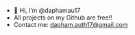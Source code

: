 - 👋 Hi, I’m @daphamau17
- All projects on my Github are free!!
- Contact me: dapham.auth17@gmail.com

<!---
daphamau17/daphamau17 is a ✨ special ✨ repository because its `README.md` (this file) appears on your GitHub profile.
You can click the Preview link to take a look at your changes.
--->
